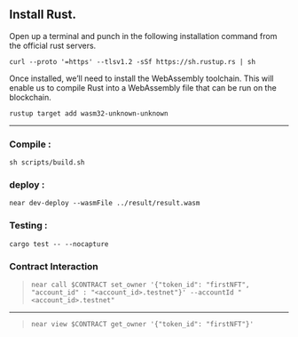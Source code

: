## Install Rust.

Open up a terminal and punch in the following installation command from the official rust servers.


```curl --proto '=https' --tlsv1.2 -sSf https://sh.rustup.rs | sh```

Once installed, we’ll need to install the WebAssembly toolchain. This will enable us to compile Rust into a WebAssembly file that can be run on the blockchain.


```rustup target add wasm32-unknown-unknown```

<hr>

### Compile :
```sh scripts/build.sh```
### deploy : 
```near dev-deploy --wasmFile ../result/result.wasm```

### Testing : 
```cargo test -- --nocapture```

### Contract Interaction

>   ```near call $CONTRACT set_owner '{"token_id": "firstNFT", "account_id" : "<account_id>.testnet"}' --accountId "<account_id>.testnet"```
<hr>

> ```near view $CONTRACT get_owner '{"token_id": "firstNFT"}'```
